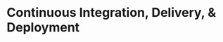  <br>

# Continuous Integration, Delivery, & Deployment


<br>
<br>

<br>
<br>

<br>
<br>

<br>
<br>
